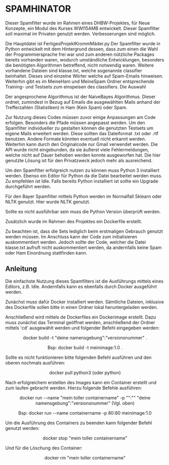 <H1>SPAMHINATOR</H1>
Dieser Spamfilter wurde im Rahmen eines DHBW-Projektes, für Neue Konzepte, ein Modul des Kurses WWI15AMB entwickelt. 
Dieser Spamfilter soll maximal im Privaten genutzt werden. 
Verbesserungen sind möglich.

Die Hauptdatei ist FertigesProjektKrommMäder.py
Der Spamfilter wurde in Python entwickelt mit dem Hintergrund dessen, dass zum einen die Wahl der Programmiersprache frei war und zum anderen nützliche Packages bereits vorhanden waren, wodurch umständliche Entwicklungen, besonders die benötigten Algorithmen betreffend, nicht notwendig waren. Weitere vorhandene Dateien sind klasse.txt, welche sogenannte classifier beinhaltet. Dieses sind einzelne Wörter welche auf Spam-Emails hinweisen. Weiterhin gibt es im MeineHam und MeineSpam Ordner entsprechende Training- und Testsets zum einspeisen des classifiers. Die Auswahl 

Der angesprochene Algorithmus ist der NaiveBayes Algorithmus. Dieser ordnet, zumindest in Bezug auf Emails die ausgewählten Mails anhand der Trefferzahlen (Statistiken) in Ham (Kein Spam) oder Spam. 

Zur Nutzung dieses Codes müssen zuvor einige Anpassungen am Code erfolgen. Besonders die Pfade müssen angepasst werden. Um den Spamfilter individueller zu gestalten können die genutzten Testsets um eigene Mails erweitert werden. Diese sollten das Dateiformat .txt oder .rtf benutzen. Andere Formate könnten eventuell nicht erkannt werden.
Weiterhin kann durch den Originalcode nur Gmail verwendet werden. Die API wurde nicht eingebunden, da sie äußerst viele Fehlermeldungen, welche nicht auf Dauer behoben werden konnte ausgeworfen hat. Die hier genutzte Lösung ist für den Privatzweck jedoch mehr als ausreichend. 

Um den Spamfilter erfolgreich nutzen zu können muss Python 3 installiert werden. Ebenso ein Editor für Python da die Datei bearbeitet werden muss. Zu empfehlen ist Idle. Falls bereits Python installiert ist sollte ein Upgrade durchgeführt werden.

Für den Bayer Spamfilter mittels Python werden im Normalfall Sklearn oder NLTK genutzt. Hier wurde NLTK genutzt.

Sollte es nicht ausführbar sein muss die Python Version überprüft werden.

Zusätzlich wurde im Rahmen des Projektes ein Dockerfile erstellt.

Zu beachten ist, dass die Sets lediglich beim erstmaligen Gebrauch genutzt werden müssen. Im Anschluss kann der Code zum initialisieren auskommentiert werden. Jedoch sollte der Code, welcher die Datei klasse.txt aufruft nicht auskommentiert werden, da andernfalls keine Spam oder Ham Einordnung stattfinden kann.

<H2>Anleitung</H2>

Die einfachste Nutzung dieses Spamfilters ist die Ausführungs mittels eines Editors, z.B. Idle. 
Andernfalls kann es ebenfalls durch Docker ausgeführt werden.

Zunächst muss dafür Docker installiert werden. Sämtliche Dateien, inklusive des Dockerfile sollen bitte in einen Ordner lokal heruntergeladen werden. 

Anschließend wird mittels de Dockerfiles ein Dockerimage erstellt. Dazu muss zunächst das Terminal geöffnet werden, anschließend der Ordner mittels 'cd' ausgewählt werden und folgender Befehl eingegeben werden:

  <p align="center">docker build -t "deine namensgebung":"versionsnummer" .<p align="center">
  
  <p align="center">Bsp: docker build -t meinimage:1.0 .</p align="center">
  
Sollte es nicht funktionieren bitte folgenden Befehl ausführen und den oberen nochmals ausführen:

  <p align="center">docker pull python3 (oder python)</p align="center">
  
Nach erfolgreichem erstellen des Images kann ein Container erstellt und zum laufen gebracht werden.
Hierzu folgende Befehle ausführen:

  <p align="center">docker run --name "mein toller containername" -p "":"" "deine namensgebung":"versionsnummer" (Vgl. oben)</p align="center">
  
  <p align="center">Bsp: docker run --name containername -p 80:80 meinimage:1.0</p align="center">

Um die Ausführung des Containers zu beenden kann folgender Befehl genutzt werden:

  <p align="center">docker stop "mein toller containername"</p align="center">
  
Und für die Löschung des Container:

  <p align="center">docker rm "mein toller containername"</p align="center">
